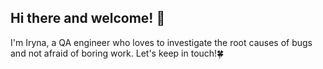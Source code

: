 ## Hi there and welcome! 🖖 

I'm Iryna, a QA engineer who loves to investigate the root causes of bugs and not afraid of boring work. Let's keep in touch!🍀

<!--
**I-Solodukhina/I-Solodukhina** is a ✨ _special_ ✨ repository because its `README.md` (this file) appears on your GitHub profile.

Here are some ideas to get you started:

- 🔭 I’m currently working on ...
- 🌱 I’m currently learning ...
- 👯 I’m looking to collaborate on ...
- 🤔 I’m looking for help with ...
- 💬 Ask me about ...
- 📫 How to reach me: ...
- 😄 Pronouns: ...
- ⚡ Fun fact: ...
-->
